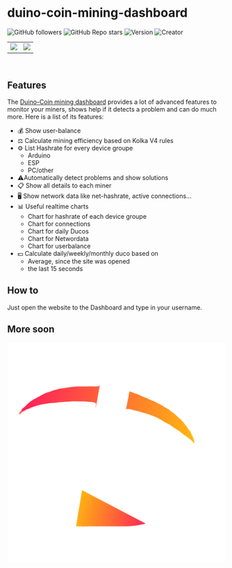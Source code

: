 # duino-coin-mining-dashboard
![GitHub followers](https://img.shields.io/github/followers/Lulaschkas?style=flat)
![GitHub Repo stars](https://img.shields.io/github/stars/Lulaschkas/duco-mining-dashboard?style=flat)
![Version](https://img.shields.io/badge/Version-0.2.4-green?style=flat)
![Creator](https://img.shields.io/badge/Creator-Lulaschkas-blue?style=flat)

<p align = "center">
   <table>
      <tr>
         <td style="max-width: 40%"><img src="https://raw.githubusercontent.com/Lulaschkas/duco-mining-dashboard/main/dashboard.png" ></td>
         <td style="max-width: 30%"><img src="https://raw.githubusercontent.com/Lulaschkas/duco-mining-dashboard/main/ducomining.png"></td>
      </tr>
   </table>
</p>
<br>

## Features
The [Duino-Coin mining dashboard](https://lulaschkas.github.io/duco-mining-dashboard) provides a lot of advanced features to monitor your miners, shows help if it detects a problem and can do much more. 
Here is a list of its features:
* 💰 Show user-balance
* ⚖ Calculate mining efficiency based on Kolka V4 rules
* ⚙️ List Hashrate for every device groupe 
    * Arduino
    * ESP
    * PC/other
* ⚠️Automatically detect problems and show solutions
* 📋 Show all details to each miner
* 🖥 Show network data like net-hashrate, active connections...
* 📊 Useful realtime charts
    * Chart for hashrate of each device groupe
    * Chart for connections
    * Chart for daily Ducos
    * Chart for Networdata
    * Chart for userbalance
* 💵 Calculate daily/weekly/monthly duco based on
    * Average, since the site was opened
    * the last 15 seconds

## How to
Just open the website to the Dashboard and type in your username.


## More soon
![Dashboard preview](/logo.png)
